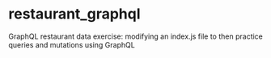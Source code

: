 # restaurant_graphql
  GraphQL restaurant data exercise: modifying an index.js file to then practice queries and mutations using GraphQL
